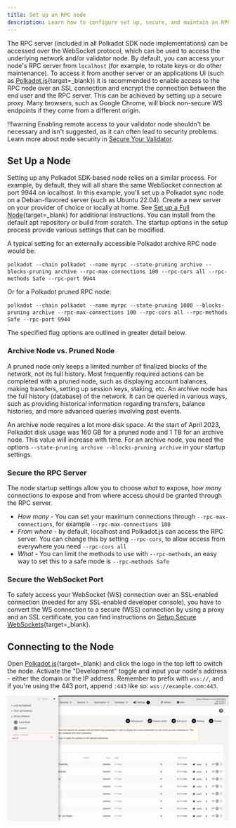 ```yaml
---
title: Set up an RPC node
description: Learn how to configure set up, secure, and maintain an RPC node in an archival or pruned state (and know the difference between the two).
---
```


The RPC server (included in all Polkadot SDK node implementations) can be accessed over the WebSocket protocol, which can be used to access the underlying network and/or validator node. By default, you can access your node's RPC
server from `localhost` (for example, to rotate keys or do other maintenance). To access it from
another server or an applications UI (such as [Polkadot.js](https://polkadot.js.org/apps){target=_blank}) it is
recommended to enable access to the RPC node over an SSL connection and encrypt the connection
between the end user and the RPC server. This can be achieved by setting up a secure proxy. Many
browsers, such as Google Chrome, will block non-secure WS endpoints if they come from a different
origin.

!!!warning
    Enabling remote access to your validator node shouldn't be necessary and isn't suggested, as it
    can often lead to security problems. Learn more about node security in [Secure Your Validator](todo:link).

## Set Up a Node

Setting up any Polkadot SDK-based node relies on a similar process. For example, by default, they will
all share the same WebSocket connection at port 9944 on localhost. In this example, you'll set up a
Polkadot sync node on a Debian-flavored server (such as Ubuntu 22.04). Create a new server on your
provider of choice or locally at home. See [Set up a Full Node](todo:link){target=_blank} for additional
instructions. You can install from the default apt repository or build from scratch. The startup
options in the setup process provide various settings that can be modified.

A typical setting for an externally accessible Polkadot archive RPC node would be:

```config
polkadot --chain polkadot --name myrpc --state-pruning archive --blocks-pruning archive --rpc-max-connections 100 --rpc-cors all --rpc-methods Safe --rpc-port 9944
```

Or for a Polkadot pruned RPC node:

```config
polkadot --chain polkadot --name myrpc --state-pruning 1000 --blocks-pruning archive --rpc-max-connections 100 --rpc-cors all --rpc-methods Safe --rpc-port 9944
```

The specified flag options are outlined in greater detail below.

### Archive Node vs. Pruned Node

A pruned node only keeps a limited number of finalized blocks of the network, not its full history.
Most frequently required actions can be completed with a pruned node, such as displaying account
balances, making transfers, setting up session keys, staking, etc. An archive node has the full
history (database) of the network. It can be queried in various ways, such as providing historical
information regarding transfers, balance histories, and more advanced queries involving past events.

An archive node requires a lot more disk space. At the start of April 2023, Polkadot disk usage was
160 GB for a pruned node and 1 TB for an archive node. This value will increase with time. For an
archive node, you need the options `--state-pruning archive --blocks-pruning archive` in your
startup settings.

### Secure the RPC Server

The node startup settings allow you to choose _what_ to expose, _how many_ connections to expose
and from where access should be granted through the RPC server.

- _How many_ - You can set your maximum connections through `--rpc-max-connections`, for example
`--rpc-max-connections 100`
- _From where_ - by default, localhost and Polkadot.js can access the RPC server. You can change this by setting `--rpc-cors`, to allow access from everywhere you need `--rpc-cors all`
- _What_ - You can limit the methods to use with `--rpc-methods`, an easy way to set this to a safe
mode is `--rpc-methods Safe`

### Secure the WebSocket Port

To safely access your WebSocket (WS) connection over an SSL-enabled connection (needed for any SSL-enabled developer console), you
have to convert the WS connection to a secure (WSS) connection by using a proxy and an SSL
certificate, you can find instructions on [Setup Secure WebSockets](todo:link){target=_blank}.

## Connecting to the Node

Open [Polkadot.js](https://polkadot.js.org/apps){target=_blank} and click the logo in the top left to switch the
node. Activate the "Development" toggle and input your node's address - either the domain or the IP
address. Remember to prefix with `wss://`, and if you're using the 443 port, append `:443` like so:
`wss://example.com:443`.

![A sync-in-progress chain connected to Polkadot.js UI](/images/infrastructure/general/maintain-wss.webp)